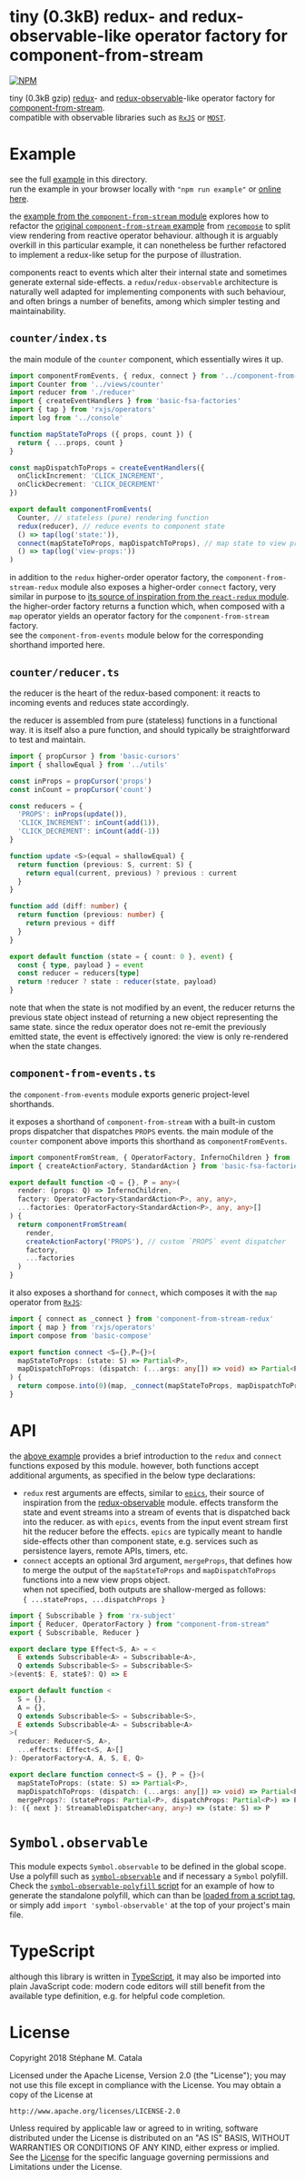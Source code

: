 # tiny (0.3kB) redux- and redux-observable-like operator factory for component-from-stream
[![NPM](https://nodei.co/npm/component-from-stream-redux.png?compact=true)](https://nodei.co/npm/component-from-stream-redux/)

tiny (0.3kB gzip) [redux](https://npmjs.com/package/redux)- and
[redux-observable](https://npmjs.com/package/redux-observable)-like
operator factory for
[component-from-stream](https://npmjs.com/package/component-from-stream). <br/>
compatible with observable libraries such as [`RxJS`](http://reactivex.io/rxjs/)
or [`MOST`](https://www.npmjs.com/package/most).

# Example
see the full [example](./example/index.tsx) in this directory.<br/>
run the example in your browser locally with `"npm run example"`
or [online here](https://cdn.rawgit.com/ZenyWay/component-from-stream-redux/v0.5.6/example/index.html).

the [example from the `component-from-stream` module](https://npmjs.com/package/component-from-stream) explores how to refactor
the [original `component-from-stream` example](https://github.com/acdlite/recompose/blob/master/docs/API.md#componentfromstream)
from [`recompose`](https://npmjs.com/package/recompose)
to split view rendering from reactive operator behaviour.
although it is arguably overkill in this particular example,
it can nonetheless be further refactored to implement a redux-like setup
for the purpose of illustration.

components react to events which alter their internal state
and sometimes generate external side-effects.
a `redux`/`redux-observable` architecture is naturally well adapted
for implementing components with such behaviour,
and often brings a number of benefits,
among which simpler testing and maintainability.

## `counter/index.ts`
the main module of the `counter` component, which essentially wires it up.
```ts
import componentFromEvents, { redux, connect } from '../component-from-events'
import Counter from '../views/counter'
import reducer from './reducer'
import { createEventHandlers } from 'basic-fsa-factories'
import { tap } from 'rxjs/operators'
import log from '../console'

function mapStateToProps ({ props, count }) {
  return { ...props, count }
}

const mapDispatchToProps = createEventHandlers({
  onClickIncrement: 'CLICK_INCREMENT',
  onClickDecrement: 'CLICK_DECREMENT'
})

export default componentFromEvents(
  Counter, // stateless (pure) rendering function
  redux(reducer), // reduce events to component state
  () => tap(log('state:')),
  connect(mapStateToProps, mapDispatchToProps), // map state to view props
  () => tap(log('view-props:'))
)
```
in addition to the `redux` higher-order operator factory,
the `component-from-stream-redux` module also exposes
a higher-order `connect` factory, very similar in purpose to
[its source of inspiration from the `react-redux` module](https://github.com/reduxjs/react-redux/blob/master/docs/api.md#connectmapstatetoprops-mapdispatchtoprops-mergeprops-options).
the higher-order factory returns a function which,
when composed with a `map` operator yields
an operator factory for the `component-from-stream` factory.<br/>
see the `component-from-events` module below for the corresponding shorthand
imported here.

## `counter/reducer.ts`
the reducer is the heart of the redux-based component:
it reacts to incoming events and reduces state accordingly.

the reducer is assembled from pure (stateless) functions in a functional way.
it is itself also a pure function,
and should typically be straightforward to test and maintain.
```ts
import { propCursor } from 'basic-cursors'
import { shallowEqual } from '../utils'

const inProps = propCursor('props')
const inCount = propCursor('count')

const reducers = {
  'PROPS': inProps(update()),
  'CLICK_INCREMENT': inCount(add(1)),
  'CLICK_DECREMENT': inCount(add(-1))
}

function update <S>(equal = shallowEqual) {
  return function (previous: S, current: S) {
    return equal(current, previous) ? previous : current
  }
}

function add (diff: number) {
  return function (previous: number) {
    return previous + diff
  }
}

export default function (state = { count: 0 }, event) {
  const { type, payload } = event
  const reducer = reducers[type]
  return !reducer ? state : reducer(state, payload)
}
```
note that when the state is not modified by an event,
the reducer returns the previous state object
instead of returning a new object representing the same state.
since the redux operator does not re-emit the previously emitted state,
the event is effectively ignored:
the view is only re-rendered when the state changes.

## `component-from-events.ts`
the `component-from-events` module exports generic project-level shorthands.

it exposes a shorthand of `component-from-stream`
with a built-in custom props dispatcher that dispatches `PROPS` events.
the main module of the `counter` component above imports this shorthand
as `componentFromEvents`.
```ts
import componentFromStream, { OperatorFactory, InfernoChildren } from './component-from-stream'
import { createActionFactory, StandardAction } from 'basic-fsa-factories'

export default function <Q = {}, P = any>(
  render: (props: Q) => InfernoChildren,
  factory: OperatorFactory<StandardAction<P>, any, any>,
  ...factories: OperatorFactory<StandardAction<P>, any, any>[]
) {
  return componentFromStream(
    render,
    createActionFactory('PROPS'), // custom `PROPS` event dispatcher
    factory,
    ...factories
  )
}
```
it also exposes a shorthand for `connect`,
which composes it with the `map` operator from [`RxJS`](http://reactivex.io/rxjs/):
```ts
import { connect as _connect } from 'component-from-stream-redux'
import { map } from 'rxjs/operators'
import compose from 'basic-compose'

export function connect <S={},P={}>(
  mapStateToProps: (state: S) => Partial<P>,
  mapDispatchToProps: (dispatch: (...args: any[]) => void) => Partial<P>
) {
  return compose.into(0)(map, _connect(mapStateToProps, mapDispatchToProps))
}
```

# <a name="API"></a>API
the [above example](#Example) provides a brief introduction
to the `redux` and `connect` functions exposed by this module.
however, both functions accept additional arguments,
as specified in the below type declarations:
* `redux` rest arguments are effects, similar to [`epics`](https://redux-observable.js.org/docs/basics/Epics.html),
their source of inspiration
from the [redux-observable](https://npmjs.com/package/redux-observable) module.
effects transform the state and event streams into a stream of events
that is dispatched back into the reducer.
as with `epics`, events from the input event stream first hit the reducer
before the effects.
`epics` are typically meant to handle side-effects other than component state,
e.g. services such as persistence layers, remote APIs, timers, etc.
* `connect` accepts an optional 3rd argument, `mergeProps`, that defines how to
merge the output of the `mapStateToProps` and `mapDispatchToProps` functions
into a new view props object.<br/>
when not specified, both outputs are shallow-merged as follows:<br/>
`{ ...stateProps, ...dispatchProps }`
```ts
import { Subscribable } from 'rx-subject'
import { Reducer, OperatorFactory } from "component-from-stream"
export { Subscribable, Reducer }

export declare type Effect<S, A> = <
  E extends Subscribable<A> = Subscribable<A>,
  Q extends Subscribable<S> = Subscribable<S>
>(event$: E, state$?: Q) => E

export default function <
  S = {},
  A = {},
  Q extends Subscribable<S> = Subscribable<S>,
  E extends Subscribable<A> = Subscribable<A>
>(
  reducer: Reducer<S, A>,
  ...effects: Effect<S, A>[]
): OperatorFactory<A, A, S, E, Q>

export declare function connect<S = {}, P = {}>(
  mapStateToProps: (state: S) => Partial<P>,
  mapDispatchToProps: (dispatch: (...args: any[]) => void) => Partial<P>,
  mergeProps?: (stateProps: Partial<P>, dispatchProps: Partial<P>) => P
): ({ next }: StreamableDispatcher<any, any>) => (state: S) => P
```

# `Symbol.observable`
This module expects `Symbol.observable` to be defined in the global scope.
Use a polyfill such as [`symbol-observable`](https://npmjs.com/package/symbol-observable/)
and if necessary a `Symbol` polyfill.
Check the [`symbol-observable-polyfill` script](./package.json#L10)
for an example of how to generate the standalone polyfill,
which can than be [loaded from a script tag](./example/index.html#L27),
or simply add `import 'symbol-observable'` at the top of your project's main file.

# TypeScript
although this library is written in [TypeScript](https://www.typescriptlang.org),
it may also be imported into plain JavaScript code:
modern code editors will still benefit from the available type definition,
e.g. for helpful code completion.

# License
Copyright 2018 Stéphane M. Catala

Licensed under the Apache License, Version 2.0 (the "License");
you may not use this file except in compliance with the License.
You may obtain a copy of the License at

    http://www.apache.org/licenses/LICENSE-2.0

Unless required by applicable law or agreed to in writing, software
distributed under the License is distributed on an "AS IS" BASIS,
WITHOUT WARRANTIES OR CONDITIONS OF ANY KIND, either express or implied.
See the [License](./LICENSE) for the specific language governing permissions and
Limitations under the License.
